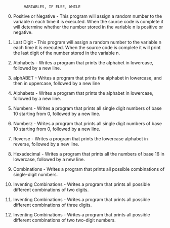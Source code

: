 			VARIABLES, IF ELSE, WHILE

0. Positive or Negative - This program will assign a random number to the variable n each time it is executed. When the source code is complete it will determine whether the number stored in the variable n is positive or negative.

1. Last Digit - This program will assign a random number to the variable n each time it is executed. When the source code is complete it will print the last digit of the number stored in the variable n.

2. Alphabets - Writes a program that prints the alphabet in lowercase, followed by a new line.

3. alphABET - Writes a program that prints the alphabet in lowercase, and then in uppercase, followed by a new line

4.  Alphabets - Writes a program that prints the alphabet in lowercase, followed by a new line.

5. Numbers - Writes a program that prints all single digit numbers of base 10 starting from 0, followed by a new line.

6. Numberz - Writes a program that prints all single digit numbers of base 10 starting from 0, followed by a new line.

7. Reverse - Writes a program that prints the lowercase alphabet in reverse, followed by a new line.

8. Hexadecimal - Writes a program that prints all the numbers of base 16 in lowercase, followed by a new line.

9. Combinations - Writes a program that prints all possible combinations of single-digit numbers.

10. Inventing Combinations - Writes a program that prints all possible different combinations of two digits.

11.  Inventing Combinations - Writes a program that prints all possible different combinations of three digits.

12.  Inventing Combinations - Writes a program that prints all possible different combinations of two two-digit numbers.


